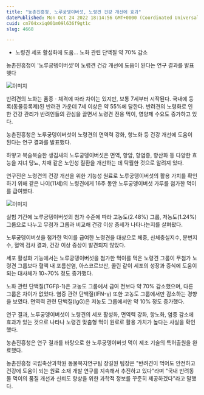 ```yaml
---
title: "농촌진흥청, 노루궁뎅이버섯, 노령견 건강 개선에 효과"
datePublished: Mon Oct 24 2022 18:14:56 GMT+0000 (Coordinated Universal Time)
cuid: cm704xxiq001m09l636f9gt1c
slug: 4668

---
```



- 노령견 세포 활성화에 도움... 노화 관련 단백질 약 70% 감소

농촌진흥청이 '노루궁뎅이버섯'이 노령견 건강 개선에 도움이 된다는 연구 결과를 발표햇다

![이미지](https://cdn.hashnode.com/res/hashnode/image/upload/v1739257384243/4fb462b0-462b-4031-8440-082ab24bbb0a.png)

반려견의 노화는 품종ㆍ체격에 따라 차이는 있지만, 보통 7세부터 시작된다. 국내에 등록(동물등록제)된 반려견 가운데 7세 이상은 약 55%에 달한다. 반려견의 노령화로 인한 건강 관리가 반려인들의 관심을 끌면서 노령견 전용 먹이, 영양제 수요도 증가하고 있다.

농촌진흥청은 노루궁뎅이버섯이 노령견의 면역력 강화, 항노화 등 건강 개선에 도움이 된다는 연구 결과를 발표했다.

하얗고 복슬복슬한 생김새의 노루궁뎅이버섯은 면역, 항암, 항염증, 항산화 등 다양한 효능을 지녀 당뇨, 치매 같은 노인성 질환을 개선하는 데 탁월한 것으로 알려져 있다.

연구진은 노령견의 건강 개선을 위한 기능성 원료로 노루궁뎅이버섯의 활용 가치를 확인하기 위해 같은 나이(11세)의 노령견에게 16주 동안 노루궁뎅이버섯 가루를 첨가한 먹이를 급여했다.

![이미지](https://cdn.hashnode.com/res/hashnode/image/upload/v1739257386445/5489413a-5b09-4beb-accc-9d2634236a15.jpeg)

실험 기간에 노루궁뎅이버섯의 첨가 수준에 따라 고농도(2.48%) 그룹, 저농도(1.24%) 그룹으로 나누고 무첨가 그룹과 비교해 건강 이상 증세가 나타나는지를 살펴봤다.

노루궁뎅이버섯을 첨가한 먹이를 급여한 노령견을 대상으로 체중, 신체충실지수, 분변지수, 혈액 검사 결과, 건강 이상 증상이 발견되지 않았다.

세포 활성화 기능에서는 노루궁뎅이버섯을 첨가한 먹이를 먹은 노령견 그룹이 무첨가 노령견 그룹보다 혈액 내 포름산염, 아스코르브산, 콜린 같이 세포의 성장과 증식에 도움이 되는 대사체가 10~70% 정도 증가했다.

노화 관련 단백질(TGFβ-1)은 고농도 그룹에서 급여 전보다 약 70% 감소했으며, 다른 그룹은 차이가 없었다. 염증 관련 단백질(IFN-γ) 또한 고농도 그룹에서만 감소하는 경향을 보였다. 면역력 관련 단백질(IgG)은 저농도 그룹에서만 약 10% 정도 증가했다.

연구 결과, 노루궁뎅이버섯이 노령견의 세포 활성화, 면역력 강화, 항노화, 염증 감소에 효과가 있는 것으로 나타나 노령견 맞춤형 먹이 원료로 활용 가치가 높다는 사실을 확인했다.

농촌진흥청은 연구 결과를 바탕으로 한 노루궁뎅이버섯 먹이 제조 기술의 특허출원을 완료했다.

농촌진흥청 국립축산과학원 동물복지연구팀 장길원 팀장은 "반려견이 먹어도 안전하고 건강에 도움이 되는 원료 소재 개발 연구를 지속해서 추진하고 있다"라며 "국내 반려동물 먹이의 품질 개선과 신뢰도 향상을 위한 과학적 정보를 꾸준히 제공하겠다"라고 말했다.